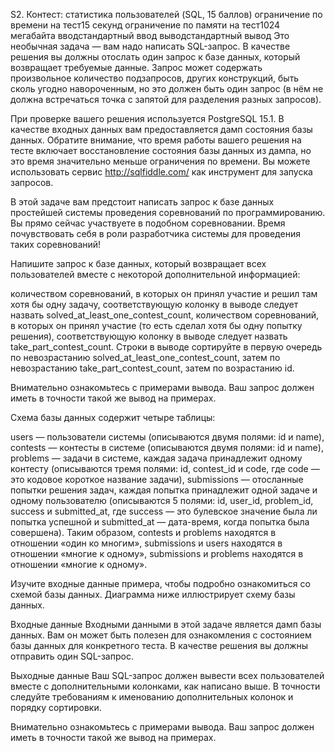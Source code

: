 S2. Контест: статистика пользователей (SQL, 15 баллов)
ограничение по времени на тест15 секунд
ограничение по памяти на тест1024 мегабайта
вводстандартный ввод
выводстандартный вывод
Это необычная задача — вам надо написать SQL-запрос. В качестве решения вы должны отослать один запрос к базе данных, который возвращает требуемые данные. Запрос может содержать произвольное количество подзапросов, других конструкций, быть сколь угодно навороченным, но это должен быть один запрос (в нём не должна встречаться точка с запятой для разделения разных запросов).

При проверке вашего решения используется PostgreSQL 15.1. В качестве входных данных вам предоставляется дамп состояния базы данных. Обратите внимание, что время работы вашего решения на тесте включает восстановление состояния базы данных из дампа, но это время значительно меньше ограничения по времени. Вы можете использовать сервис http://sqlfiddle.com/ как инструмент для запуска запросов.

В этой задаче вам предстоит написать запрос к базе данных простейшей системы проведения соревнований по программированию. Вы прямо сейчас участвуете в подобном соревновании. Время почувствовать себя в роли разработчика системы для проведения таких соревнований!

Напишите запрос к базе данных, который возвращает всех пользователей вместе с некоторой дополнительной информацией:

количеством соревнований, в которых он принял участие и решил там хотя бы одну задачу, соответствующую колонку в выводе следует назвать solved_at_least_one_contest_count,
количеством соревнований, в которых он принял участие (то есть сделал хотя бы одну попытку решения), соответствующую колонку в выводе следует назвать take_part_contest_count.
Строки в выводе сортируйте в первую очередь по невозрастанию solved_at_least_one_contest_count, затем по невозрастанию take_part_contest_count, затем по возрастанию id.

Внимательно ознакомьтесь с примерами вывода. Ваш запрос должен иметь в точности такой же вывод на примерах.

Схема базы данных содержит четыре таблицы:

users — пользователи системы (описываются двумя полями: id и name),
contests — контесты в системе (описываются двумя полями: id и name),
problems — задачи в системе, каждая задача принадлежит одному контесту (описываются тремя полями: id, contest_id и code, где code — это кодовое короткое название задачи),
submissions — отосланные попытки решения задач, каждая попытка принадлежит одной задаче и одному пользователю (описываются 5 полями: id, user_id, problem_id, success и submitted_at, где success — это булевское значение была ли попытка успешной и submitted_at — дата-время, когда попытка была совершена).
Таким образом, contests и problems находятся в отношении «один ко многим», submissions и users находятся в отношении «многие к одному», submissions и problems находятся в отношении «многие к одному».

Изучите входные данные примера, чтобы подробно ознакомиться со схемой базы данных. Диаграмма ниже иллюстрирует схему базы данных.


Входные данные
Входными данными в этой задаче является дамп базы данных. Вам он может быть полезен для ознакомления с состоянием базы данных для конкретного теста. В качестве решения вы должны отправить один SQL-запрос.

Выходные данные
Ваш SQL-запрос должен вывести всех пользователей вместе с дополнительными колонками, как написано выше. В точности следуйте требованиям к именованию дополнительных колонок и порядку сортировки.

Внимательно ознакомьтесь с примерами вывода. Ваш запрос должен иметь в точности такой же вывод на примерах.

